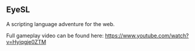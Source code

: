 ## EyeSL

A scripting language adventure for the web.

Full gameplay video can be found here: https://www.youtube.com/watch?v=Hyiqgje0ZTM
